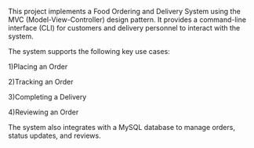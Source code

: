 This project implements a Food Ordering and Delivery System using the MVC (Model-View-Controller) design pattern. It provides a command-line interface (CLI) for customers and delivery personnel to interact with the system.

The system supports the following key use cases:

1)Placing an Order

2)Tracking an Order

3)Completing a Delivery

4)Reviewing an Order

The system also integrates with a MySQL database to manage orders, status updates, and reviews.
